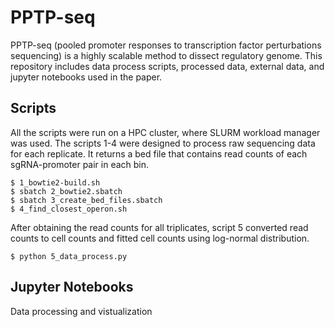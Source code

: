 # PPTP-seq
PPTP-seq (pooled promoter responses to transcription factor perturbations sequencing) is a highly scalable method to dissect regulatory genome. 
This repository includes data process scripts, processed data, external data, and jupyter notebooks used in the paper.

## Scripts
All the scripts were run on a HPC cluster, where SLURM workload manager was used. The scripts 1-4 were designed to process raw sequencing data for each replicate. It returns a bed file that contains read counts of each sgRNA-promoter pair in each bin. 
```
$ 1_bowtie2-build.sh
$ sbatch 2_bowtie2.sbatch
$ sbatch 3_create_bed_files.sbatch
$ 4_find_closest_operon.sh
```
After obtaining the read counts for all triplicates, script 5 converted read counts to cell counts and fitted cell counts using log-normal distribution. 
```
$ python 5_data_process.py
```
## Jupyter Notebooks
Data processing and vistualization
